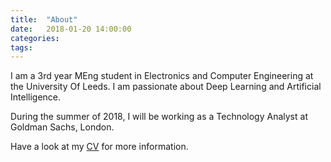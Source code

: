 ```yaml
---
title:  "About"
date:   2018-01-20 14:00:00
categories: 
tags: 
---
```

I am a 3rd year MEng student in Electronics and Computer Engineering at the University Of Leeds. I am passionate about Deep Learning and Artificial Intelligence.

During the summer of 2018, I will be working as a Technology Analyst at Goldman Sachs, London.

Have a look at my [CV][CV_URL] for more information. 

[CV_URL]:	http://localhost:4000/assets/SamrudhSharma_CV.pdf
